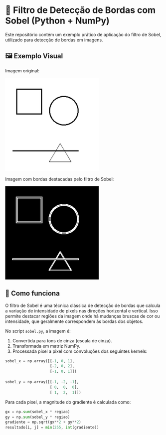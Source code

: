 # 🧠 Filtro de Detecção de Bordas com Sobel (Python + NumPy)

Este repositório contém um exemplo prático de aplicação do filtro de Sobel, utilizado para detecção de bordas em imagens. 

## 🖼️ Exemplo Visual

Imagem original:

<img src="3.png" alt="Imagem original" width="300"/>

Imagem com bordas destacadas pelo filtro de Sobel:

<img src="3mod.png" alt="Imagem com filtro Sobel" width="300"/>

## 🧠 Como funciona

O filtro de Sobel é uma técnica clássica de detecção de bordas que calcula a variação de intensidade de pixels nas direções horizontal e vertical. Isso permite destacar regiões da imagem onde há mudanças bruscas de cor ou intensidade, que geralmente correspondem às bordas dos objetos.

No script `sobel.py`, a imagem é:

1. Convertida para tons de cinza (escala de cinza).
2. Transformada em matriz NumPy.
3. Processada pixel a pixel com convoluções dos seguintes kernels:

```python
sobel_x = np.array([[-1, 0, 1],
                    [-2, 0, 2],
                    [-1, 0, 1]])

sobel_y = np.array([[-1, -2, -1],
                    [ 0,  0,  0],
                    [ 1,  2,  1]])
```

Para cada pixel, a magnitude do gradiente é calculada como:

```python
gx = np.sum(sobel_x * regiao)
gy = np.sum(sobel_y * regiao)
gradiente = np.sqrt(gx**2 + gy**2)
resultado[i, j] = min(255, int(gradiente))
```
